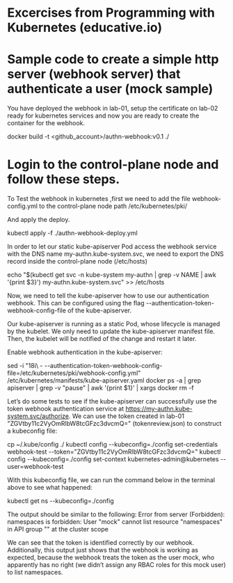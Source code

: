 # Excercises from Programming with Kubernetes (educative.io)

# Sample code to create a simple http server (webhook server) that authenticate a user (mock sample)

You have deployed the webhook in lab-01, setup the certificate on lab-02 ready for kubernetes services and now you are ready to create the container for the webhook.


docker build -t <github_account>/authn-webhook:v0.1 ./

# Login to the control-plane node and follow these steps.

To Test the webhook in kubernetes ,first we need to add the file webhook-config.yml to the control-plane node path /etc/kubernetes/pki/

And apply the deploy.


kubectl apply -f ./authn-webhook-deploy.yml

In order to let our static kube-apiserver Pod access the webhook service with the DNS name my-authn.kube-system.svc, 
we need to export the DNS record inside the control-plane node (/etc/hosts)

echo "$(kubectl get svc -n kube-system my-authn | grep -v NAME | awk '{print $3}') my-authn.kube-system.svc" >> /etc/hosts

Now, we need to tell the kube-apiserver how to use our authentication webhook. This can be configured using the flag --authentication-token-webhook-config-file of the kube-apiserver.

Our kube-apiserver is running as a static Pod, whose lifecycle is managed by the kubelet. 
We only need to update the kube-apiserver manifest file. Then, the kubelet will be notified of the change and restart it later. 

Enable webhook authentication in the kube-apiserver:

sed -i "18i\    - --authentication-token-webhook-config-file=/etc/kubernetes/pki/webhook-config.yml" /etc/kubernetes/manifests/kube-apiserver.yaml
docker ps -a | grep apiserver | grep -v "pause" | awk '{print $1}' | xargs docker rm -f

Let’s do some tests to see if the kube-apiserver can successfully use the token webhook authentication service at https://my-authn.kube-system.svc/authorize. 
We can use the token created in lab-01 "ZGVtby11c2VyOmRlbW8tcGFzc3dvcmQ=" (tokenreview.json) to construct a kubeconfig file:


cp ~/.kube/config ./
kubectl config --kubeconfig=./config set-credentials webhook-test --token="ZGVtby11c2VyOmRlbW8tcGFzc3dvcmQ="
kubectl config --kubeconfig=./config set-context kubernetes-admin@kubernetes --user=webhook-test

With this kubeconfig file, we can run the command below in the terminal above to see what happened:

kubectl get ns --kubeconfig=./config

The output should be similar to the following:
Error from server (Forbidden): namespaces is forbidden: User "mock" cannot list resource "namespaces" in API group "" at the cluster scope

We can see that the token is identified correctly by our webhook. Additionally, this output just shows that the webhook is working as expected, because the webhook treats the token as the user mock, who apparently has no right (we didn’t assign any RBAC roles for this mock user) to list namespaces.